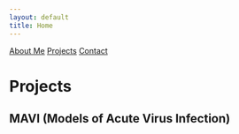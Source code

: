 ```yaml
---
layout: default
title: Home
---
```


<div class="buttons">
    <a href="/about/" class="button">About Me</a>
    <a href="/projects/" class="button">Projects</a>
    <a href="/contact/" class="button">Contact</a>
</div>


# Projects
## MAVI (Models of Acute Virus Infection)
